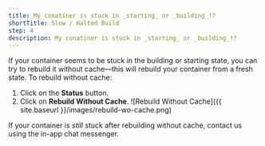 ```yaml
---
title: My conatiner is stuck in _starting_ or _building_!?
shortTitle: Slow / Halted Build
step: 4
description: My conatiner is stuck in _starting_ or _building_!?
---
```


If your container seems to be stuck in the building or starting state, you can try to rebuild it without cache—this will rebuild your container from a fresh state. To rebuild without cache:

1. Click on the **Status** button.
2. Click on **Rebuild Without Cache**.
  ![Rebuild Without Cache]({{ site.baseurl }}/images/rebuild-wo-cache.png)

If your container is _still_ stuck after rebuilding without cache, contact us using the in-app chat messenger.
